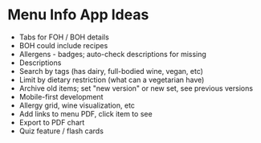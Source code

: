 # Menu Info App Ideas

- Tabs for FOH / BOH details
- BOH could include recipes
- Allergens - badges; auto-check descriptions for missing
- Descriptions
- Search by tags (has dairy, full-bodied wine, vegan, etc)
- Limit by dietary restriction (what can a vegetarian have)
- Archive old items; set "new version" or new set, see previous versions
- Mobile-first development
- Allergy grid, wine visualization, etc
- Add links to menu PDF, click item to see
- Export to PDF chart
- Quiz feature / flash cards

